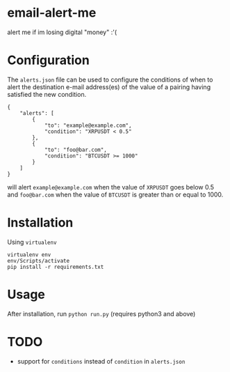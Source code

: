 # email-alert-me
alert me if im losing digital "money" :'(

# Configuration

The `alerts.json` file can be used to configure the conditions of when to alert the destination e-mail address(es) of the value of a pairing having satisfied the new condition.

```
{
    "alerts": [
        {
            "to": "example@example.com",
            "condition": "XRPUSDT < 0.5"
        },
        {
            "to": "foo@bar.com",
            "condition": "BTCUSDT >= 1000"
        }
    ]
}
```

will alert `example@example.com` when the value of `XRPUSDT` goes below 0.5 and `foo@bar.com` when the value of `BTCUSDT` is greater than or equal to 1000.

# Installation

Using `virtualenv`

```
virtualenv env
env/Scripts/activate
pip install -r requirements.txt
```

# Usage

After installation, run `python run.py` (requires python3 and above)

# TODO

- support for `conditions` instead of `condition` in `alerts.json`